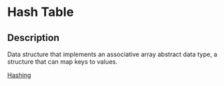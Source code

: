 # Hash Table 

## Description
Data structure that implements an associative array abstract data type, a structure that can map keys to values.


[Hashing](../../../Algorithm/Hasing/summary.md)
